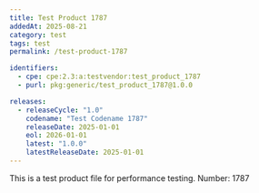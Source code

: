 ```yaml
---
title: Test Product 1787
addedAt: 2025-08-21
category: test
tags: test
permalink: /test-product-1787

identifiers:
  - cpe: cpe:2.3:a:testvendor:test_product_1787
  - purl: pkg:generic/test_product_1787@1.0.0

releases:
  - releaseCycle: "1.0"
    codename: "Test Codename 1787"
    releaseDate: 2025-01-01
    eol: 2026-01-01
    latest: "1.0.0"
    latestReleaseDate: 2025-01-01
---
```


This is a test product file for performance testing. Number: 1787
